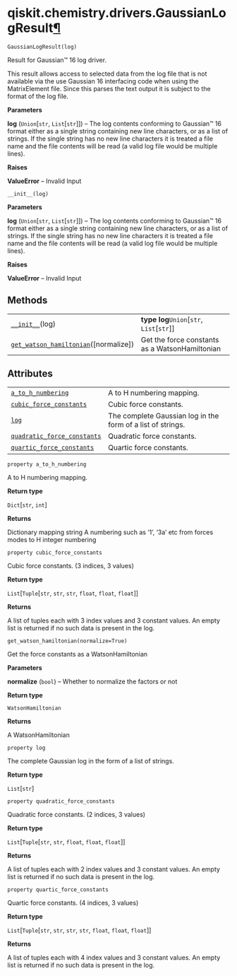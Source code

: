<span id="qiskit-chemistry-drivers-gaussianlogresult" />

# qiskit.chemistry.drivers.GaussianLogResult[¶](#qiskit-chemistry-drivers-gaussianlogresult "Permalink to this headline")

<span id="undefined" />

`GaussianLogResult(log)`

Result for Gaussian™ 16 log driver.

This result allows access to selected data from the log file that is not available via the use Gaussian 16 interfacing code when using the MatrixElement file. Since this parses the text output it is subject to the format of the log file.

**Parameters**

**log** (`Union`\[`str`, `List`\[`str`]]) – The log contents conforming to Gaussian™ 16 format either as a single string containing new line characters, or as a list of strings. If the single string has no new line characters it is treated a file name and the file contents will be read (a valid log file would be multiple lines).

**Raises**

**ValueError** – Invalid Input

<span id="undefined" />

`__init__(log)`

**Parameters**

**log** (`Union`\[`str`, `List`\[`str`]]) – The log contents conforming to Gaussian™ 16 format either as a single string containing new line characters, or as a list of strings. If the single string has no new line characters it is treated a file name and the file contents will be read (a valid log file would be multiple lines).

**Raises**

**ValueError** – Invalid Input

## Methods

|                                                                                                                                                                                  |                                                |
| -------------------------------------------------------------------------------------------------------------------------------------------------------------------------------- | ---------------------------------------------- |
| [`__init__`](#qiskit.chemistry.drivers.GaussianLogResult.__init__ "qiskit.chemistry.drivers.GaussianLogResult.__init__")(log)                                                    | **type log**`Union`\[`str`, `List`\[`str`]]    |
| [`get_watson_hamiltonian`](#qiskit.chemistry.drivers.GaussianLogResult.get_watson_hamiltonian "qiskit.chemistry.drivers.GaussianLogResult.get_watson_hamiltonian")(\[normalize]) | Get the force constants as a WatsonHamiltonian |

## Attributes

|                                                                                                                                                                             |                                                             |
| --------------------------------------------------------------------------------------------------------------------------------------------------------------------------- | ----------------------------------------------------------- |
| [`a_to_h_numbering`](#qiskit.chemistry.drivers.GaussianLogResult.a_to_h_numbering "qiskit.chemistry.drivers.GaussianLogResult.a_to_h_numbering")                            | A to H numbering mapping.                                   |
| [`cubic_force_constants`](#qiskit.chemistry.drivers.GaussianLogResult.cubic_force_constants "qiskit.chemistry.drivers.GaussianLogResult.cubic_force_constants")             | Cubic force constants.                                      |
| [`log`](#qiskit.chemistry.drivers.GaussianLogResult.log "qiskit.chemistry.drivers.GaussianLogResult.log")                                                                   | The complete Gaussian log in the form of a list of strings. |
| [`quadratic_force_constants`](#qiskit.chemistry.drivers.GaussianLogResult.quadratic_force_constants "qiskit.chemistry.drivers.GaussianLogResult.quadratic_force_constants") | Quadratic force constants.                                  |
| [`quartic_force_constants`](#qiskit.chemistry.drivers.GaussianLogResult.quartic_force_constants "qiskit.chemistry.drivers.GaussianLogResult.quartic_force_constants")       | Quartic force constants.                                    |

<span id="undefined" />

`property a_to_h_numbering`

A to H numbering mapping.

**Return type**

`Dict`\[`str`, `int`]

**Returns**

Dictionary mapping string A numbering such as ‘1’, ‘3a’ etc from forces modes to H integer numbering

<span id="undefined" />

`property cubic_force_constants`

Cubic force constants. (3 indices, 3 values)

**Return type**

`List`\[`Tuple`\[`str`, `str`, `str`, `float`, `float`, `float`]]

**Returns**

A list of tuples each with 3 index values and 3 constant values. An empty list is returned if no such data is present in the log.

<span id="undefined" />

`get_watson_hamiltonian(normalize=True)`

Get the force constants as a WatsonHamiltonian

**Parameters**

**normalize** (`bool`) – Whether to normalize the factors or not

**Return type**

`WatsonHamiltonian`

**Returns**

A WatsonHamiltonian

<span id="undefined" />

`property log`

The complete Gaussian log in the form of a list of strings.

**Return type**

`List`\[`str`]

<span id="undefined" />

`property quadratic_force_constants`

Quadratic force constants. (2 indices, 3 values)

**Return type**

`List`\[`Tuple`\[`str`, `str`, `float`, `float`, `float`]]

**Returns**

A list of tuples each with 2 index values and 3 constant values. An empty list is returned if no such data is present in the log.

<span id="undefined" />

`property quartic_force_constants`

Quartic force constants. (4 indices, 3 values)

**Return type**

`List`\[`Tuple`\[`str`, `str`, `str`, `str`, `float`, `float`, `float`]]

**Returns**

A list of tuples each with 4 index values and 3 constant values. An empty list is returned if no such data is present in the log.
